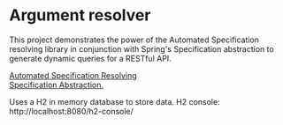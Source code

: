 # Argument resolver
This project demonstrates the power of the Automated Specification resolving library in conjunction with Spring's Specification abstraction to generate dynamic queries for a RESTful API.

[Automated Specification Resolving](https://github.com/tkaczmarzyk/specification-arg-resolver) <br>
[Specification Abstraction.](https://docs.spring.io/spring-data/jpa/reference/jpa/specifications.html)

Uses a H2 in memory database to store data. 
H2 console:
http://localhost:8080/h2-console/
